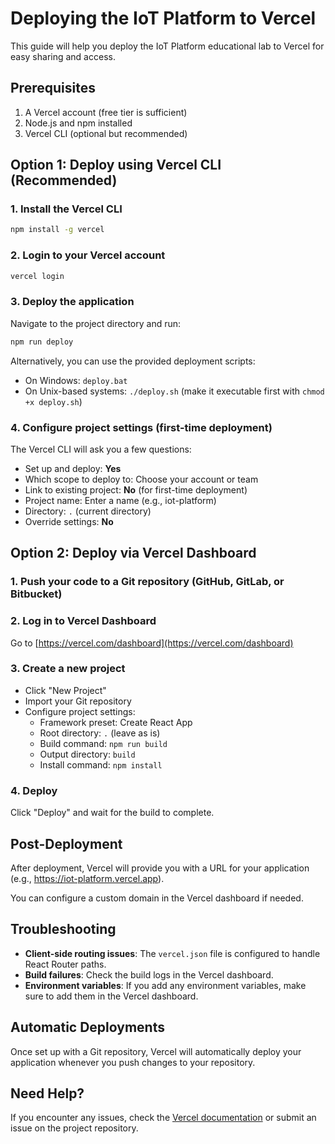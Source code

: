 # Deploying the IoT Platform to Vercel

This guide will help you deploy the IoT Platform educational lab to Vercel for easy sharing and access.

## Prerequisites

1. A Vercel account (free tier is sufficient)
2. Node.js and npm installed
3. Vercel CLI (optional but recommended)

## Option 1: Deploy using Vercel CLI (Recommended)

### 1. Install the Vercel CLI

```bash
npm install -g vercel
```

### 2. Login to your Vercel account

```bash
vercel login
```

### 3. Deploy the application

Navigate to the project directory and run:

```bash
npm run deploy
```

Alternatively, you can use the provided deployment scripts:
- On Windows: `deploy.bat`
- On Unix-based systems: `./deploy.sh` (make it executable first with `chmod +x deploy.sh`)

### 4. Configure project settings (first-time deployment)

The Vercel CLI will ask you a few questions:
- Set up and deploy: **Yes**
- Which scope to deploy to: Choose your account or team
- Link to existing project: **No** (for first-time deployment)
- Project name: Enter a name (e.g., iot-platform)
- Directory: `.` (current directory)
- Override settings: **No**

## Option 2: Deploy via Vercel Dashboard

### 1. Push your code to a Git repository (GitHub, GitLab, or Bitbucket)

### 2. Log in to Vercel Dashboard

Go to [https://vercel.com/dashboard](https://vercel.com/dashboard)

### 3. Create a new project

- Click "New Project"
- Import your Git repository
- Configure project settings:
  - Framework preset: Create React App
  - Root directory: `.` (leave as is)
  - Build command: `npm run build`
  - Output directory: `build`
  - Install command: `npm install`

### 4. Deploy

Click "Deploy" and wait for the build to complete.

## Post-Deployment

After deployment, Vercel will provide you with a URL for your application (e.g., https://iot-platform.vercel.app).

You can configure a custom domain in the Vercel dashboard if needed.

## Troubleshooting

- **Client-side routing issues**: The `vercel.json` file is configured to handle React Router paths.
- **Build failures**: Check the build logs in the Vercel dashboard.
- **Environment variables**: If you add any environment variables, make sure to add them in the Vercel dashboard.

## Automatic Deployments

Once set up with a Git repository, Vercel will automatically deploy your application whenever you push changes to your repository.

## Need Help?

If you encounter any issues, check the [Vercel documentation](https://vercel.com/docs) or submit an issue on the project repository.
